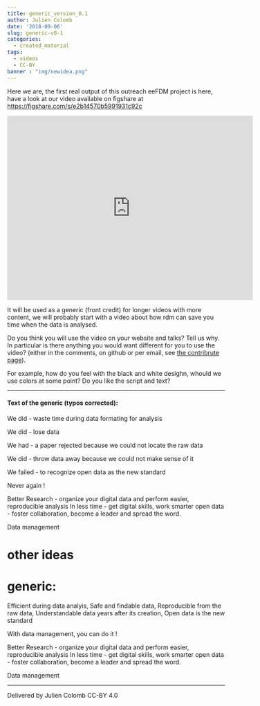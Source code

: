 ```yaml
---
title: generic_version_0.1
author: Julien Colomb
date: '2018-09-06'
slug: generic-v0-1
categories:
  - created_material
tags:
  - videos
  - CC-BY
banner : "img/newidea.png"   
---
```



Here we are, the first real output of this outreach eeFDM project is here, have a look at our video available on figshare at
 https://figshare.com/s/e2b14570b5991931c92c
 
 <iframe src="https://widgets.figshare.com/articles/7053797/embed?show_title=1" width="568" height="426" frameborder="0"></iframe>
 
It will be used as a generic (front credit) for longer videos with more content, we will probably start with a video about how rdm can save you time when the data is analysed.
 
Do you think you will use the video on your website and talks? Tell us why. In particular is there anything you would want different for you to use the video?
(either in the comments, on github or per email, see [the contribrute page](../../../../../contribute/)). 

For example, how do you feel with the black and white desighn, whould we use colors at some point? Do you like the script and text?

---

#### Text of the generic (typos corrected):

We did - waste time during data formating for analysis

We did - lose data

We had - a paper rejected because we could not locate the raw data

We did - throw data away because we could not make sense of it

We failed - to recognize open data as the new standard

Never again !

Better Research - organize your digital data and perform easier, reproducible analysis 
In less time - get digital skills, work smarter
open data - foster collaboration, become a leader and spread the word.

Data management

# other ideas

# generic:
Efficient during data analyis,
Safe and findable data,
Reproducible from the raw data,
Understandable data years after its creation,
Open data is the new standard

With data management, you can do it !

Better Research - organize your digital data and perform easier, reproducible analysis 
In less time - get digital skills, work smarter
open data - foster collaboration, become a leader and spread the word.

Data management

---

Delivered by Julien Colomb
CC-BY 4.0